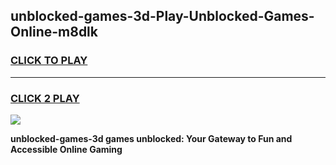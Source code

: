 
## unblocked-games-3d-Play-Unblocked-Games-Online-m8dlk
<h3>
<a href="https://premium76.site?title=unblocked-games-3d&ref=24A">CLICK TO PLAY</a></h3>
<hr>

<h3>
<a href="https://premium76.site?title=unblocked-games-3d&ref=24A">CLICK 2 PLAY</a>
  
</h3>

<a href="https://premium76.site?title=unblocked-games-3d&ref=24A"><img src="https://clearcache.store/games.png"></a>


**unblocked-games-3d games unblocked: Your Gateway to Fun and Accessible Online Gaming**
